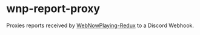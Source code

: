 # wnp-report-proxy

Proxies reports received by [WebNowPlaying-Redux](https://github.com/keifufu/WebNowPlaying-Redux) to a Discord Webhook.
